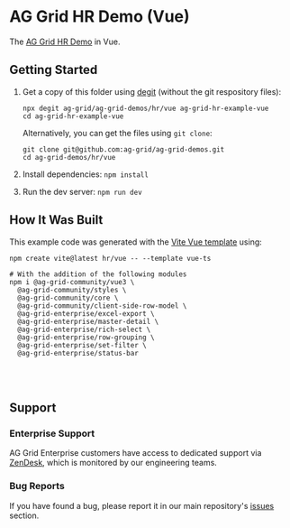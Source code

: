 # AG Grid HR Demo (Vue)

The [AG Grid HR Demo](https://ag-grid.com/example-hr/) in Vue.

## Getting Started

1. Get a copy of this folder using [degit](https://github.com/Rich-Harris/degit) (without the git respository files):

   ```
   npx degit ag-grid/ag-grid-demos/hr/vue ag-grid-hr-example-vue
   cd ag-grid-hr-example-vue
   ```

   Alternatively, you can get the files using `git clone`:

   ```
   git clone git@github.com:ag-grid/ag-grid-demos.git
   cd ag-grid-demos/hr/vue
   ```

2. Install dependencies: `npm install`
3. Run the dev server: `npm run dev`

## How It Was Built

This example code was generated with the [Vite Vue template](https://vitejs.dev/guide/) using:

```
npm create vite@latest hr/vue -- --template vue-ts

# With the addition of the following modules
npm i @ag-grid-community/vue3 \
  @ag-grid-community/styles \
  @ag-grid-community/core \
  @ag-grid-community/client-side-row-model \
  @ag-grid-enterprise/excel-export \
  @ag-grid-enterprise/master-detail \
  @ag-grid-enterprise/rich-select \
  @ag-grid-enterprise/row-grouping \
  @ag-grid-enterprise/set-filter \
  @ag-grid-enterprise/status-bar
```

<br /><br />

## Support

### Enterprise Support

AG Grid Enterprise customers have access to dedicated support via [ZenDesk](https://ag-grid.zendesk.com/hc/en-us), which is monitored by our engineering teams.

### Bug Reports

If you have found a bug, please report it in our main repository's [issues](https://github.com/ag-grid/ag-grid/issues) section.
